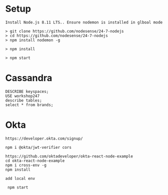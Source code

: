 # Setup

    Install Node.js 8.11 LTS.. Ensure nodemon is installed in glboal mode

    > git clone https://github.com/nodesense/24-7-nodejs
    > cd https://github.com/nodesense/24-7-nodejs
    > npm install nodemon -g

    > npm install

    > npm start


# Cassandra

    DESCRIBE keyspaces;
    USE workshop247
    describe tables;
    select * from brands;

# Okta
    https://developer.okta.com/signup/

    npm i @okta/jwt-verifier cors
    
    https://github.com/oktadeveloper/okta-react-node-example
    cd okta-react-node-example
    npm i cross-env -g
    npm install

    add local env

     npm start 


